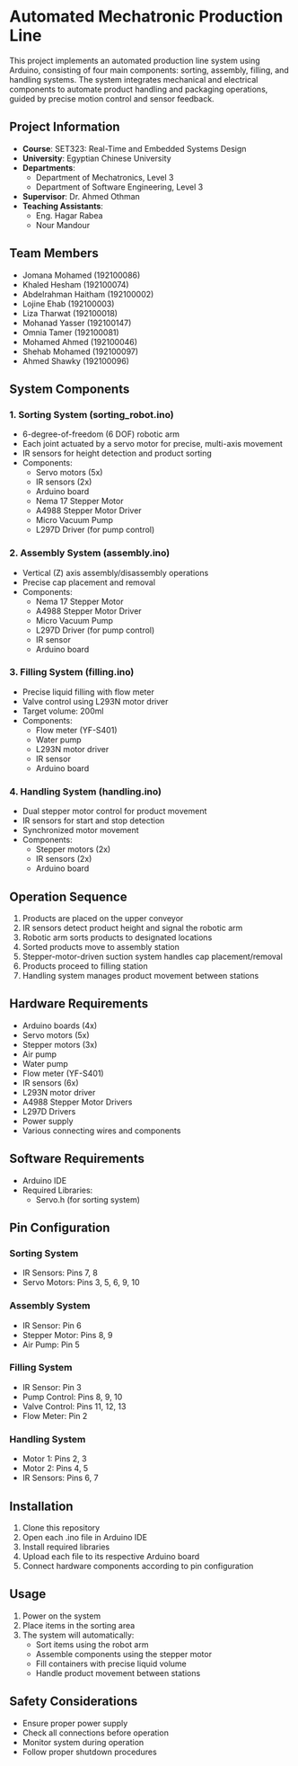 # Automated Mechatronic Production Line

This project implements an automated production line system using Arduino, consisting of four main components: sorting, assembly, filling, and handling systems. The system integrates mechanical and electrical components to automate product handling and packaging operations, guided by precise motion control and sensor feedback.

## Project Information
- **Course**: SET323: Real-Time and Embedded Systems Design
- **University**: Egyptian Chinese University
- **Departments**: 
  - Department of Mechatronics, Level 3
  - Department of Software Engineering, Level 3
- **Supervisor**: Dr. Ahmed Othman
- **Teaching Assistants**: 
  - Eng. Hagar Rabea
  - Nour Mandour

## Team Members
- Jomana Mohamed (192100086)
- Khaled Hesham (192100074)
- Abdelrahman Haitham (192100002)
- Lojine Ehab (192100003)
- Liza Tharwat (192100018)
- Mohanad Yasser (192100147)
- Omnia Tamer (192100081)
- Mohamed Ahmed (192100046)
- Shehab Mohamed (192100097)
- Ahmed Shawky (192100096)

## System Components

### 1. Sorting System (sorting_robot.ino)
- 6-degree-of-freedom (6 DOF) robotic arm
- Each joint actuated by a servo motor for precise, multi-axis movement
- IR sensors for height detection and product sorting
- Components:
  - Servo motors (5x)
  - IR sensors (2x)
  - Arduino board
  - Nema 17 Stepper Motor
  - A4988 Stepper Motor Driver
  - Micro Vacuum Pump
  - L297D Driver (for pump control)

### 2. Assembly System (assembly.ino)
- Vertical (Z) axis assembly/disassembly operations
- Precise cap placement and removal
- Components:
  - Nema 17 Stepper Motor
  - A4988 Stepper Motor Driver
  - Micro Vacuum Pump
  - L297D Driver (for pump control)
  - IR sensor
  - Arduino board

### 3. Filling System (filling.ino)
- Precise liquid filling with flow meter
- Valve control using L293N motor driver
- Target volume: 200ml
- Components:
  - Flow meter (YF-S401)
  - Water pump
  - L293N motor driver
  - IR sensor
  - Arduino board

### 4. Handling System (handling.ino)
- Dual stepper motor control for product movement
- IR sensors for start and stop detection
- Synchronized motor movement
- Components:
  - Stepper motors (2x)
  - IR sensors (2x)
  - Arduino board

## Operation Sequence
1. Products are placed on the upper conveyor
2. IR sensors detect product height and signal the robotic arm
3. Robotic arm sorts products to designated locations
4. Sorted products move to assembly station
5. Stepper-motor-driven suction system handles cap placement/removal
6. Products proceed to filling station
7. Handling system manages product movement between stations

## Hardware Requirements
- Arduino boards (4x)
- Servo motors (5x)
- Stepper motors (3x)
- Air pump
- Water pump
- Flow meter (YF-S401)
- IR sensors (6x)
- L293N motor driver
- A4988 Stepper Motor Drivers
- L297D Drivers
- Power supply
- Various connecting wires and components

## Software Requirements
- Arduino IDE
- Required Libraries:
  - Servo.h (for sorting system)

## Pin Configuration

### Sorting System
- IR Sensors: Pins 7, 8
- Servo Motors: Pins 3, 5, 6, 9, 10

### Assembly System
- IR Sensor: Pin 6
- Stepper Motor: Pins 8, 9
- Air Pump: Pin 5

### Filling System
- IR Sensor: Pin 3
- Pump Control: Pins 8, 9, 10
- Valve Control: Pins 11, 12, 13
- Flow Meter: Pin 2

### Handling System
- Motor 1: Pins 2, 3
- Motor 2: Pins 4, 5
- IR Sensors: Pins 6, 7

## Installation
1. Clone this repository
2. Open each .ino file in Arduino IDE
3. Install required libraries
4. Upload each file to its respective Arduino board
5. Connect hardware components according to pin configuration

## Usage
1. Power on the system
2. Place items in the sorting area
3. The system will automatically:
   - Sort items using the robot arm
   - Assemble components using the stepper motor
   - Fill containers with precise liquid volume
   - Handle product movement between stations

## Safety Considerations
- Ensure proper power supply
- Check all connections before operation
- Monitor system during operation
- Follow proper shutdown procedures 